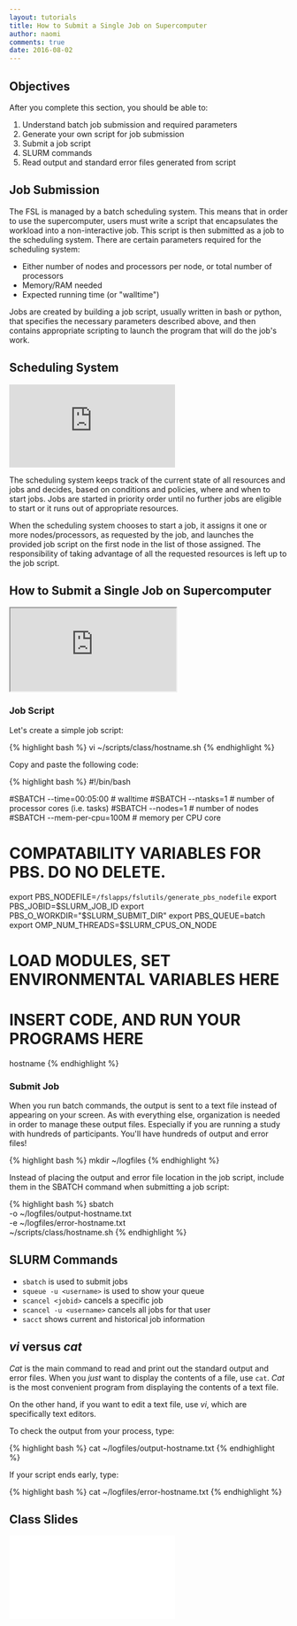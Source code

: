 ```yaml
---
layout: tutorials
title: How to Submit a Single Job on Supercomputer
author: naomi  
comments: true
date: 2016-08-02
---
```


## Objectives

After you complete this section, you should be able to:

1. Understand batch job submission and required parameters
2. Generate your own script for job submission
3. Submit a job script
4. SLURM commands
5. Read output and standard error files generated from script

## Job Submission

The FSL is managed by a batch scheduling system. This means that in order to use the supercomputer, users must write a script that encapsulates the workload into a non-interactive job. This script is then submitted as a job to the scheduling system. There are certain parameters required for the scheduling system:

* Either number of nodes and processors per node, or total number of processors
* Memory/RAM needed
* Expected running time (or "walltime")

Jobs are created by building a job script, usually written in bash or python, that specifies the necessary parameters described above, and then contains appropriate scripting to launch the program that will do the job's work.

## Scheduling System

<div class="embed-container">
  <iframe src="https://www.youtube.com/embed/h8TZokyI6yo" frameborder="0" allowfullscreen></iframe>
</div>

The scheduling system keeps track of the current state of all resources and jobs and decides, based on conditions and policies, where and when to start jobs. Jobs are started in priority order until no further jobs are eligible to start or it runs out of appropriate resources.

When the scheduling system chooses to start a job, it assigns it one or more nodes/processors, as requested by the job, and launches the provided job script on the first node in the list of those assigned. The responsibility of taking advantage of all the requested resources is left up to the job script.

## How to Submit a Single Job on Supercomputer

<div class="embed-container">
  <iframe src="https://drive.google.com/file/d/0B7gwoaKa2xaTN1JkOWhRTlQySWs/preview"></iframe>
</div>

### Job Script

Let's create a simple job script:

{% highlight bash %}
vi ~/scripts/class/hostname.sh
{% endhighlight %}

Copy and paste the following code:

{% highlight bash %}
#!/bin/bash

#SBATCH --time=00:05:00   # walltime
#SBATCH --ntasks=1   # number of processor cores (i.e. tasks)
#SBATCH --nodes=1   # number of nodes
#SBATCH --mem-per-cpu=100M  # memory per CPU core

# COMPATABILITY VARIABLES FOR PBS. DO NO DELETE.
export PBS_NODEFILE=`/fslapps/fslutils/generate_pbs_nodefile`
export PBS_JOBID=$SLURM_JOB_ID
export PBS_O_WORKDIR="$SLURM_SUBMIT_DIR"
export PBS_QUEUE=batch
export OMP_NUM_THREADS=$SLURM_CPUS_ON_NODE

# LOAD MODULES, SET ENVIRONMENTAL VARIABLES HERE

# INSERT CODE, AND RUN YOUR PROGRAMS HERE
hostname
{% endhighlight %}

### Submit Job

When you run batch commands, the output is sent to a text file instead of appearing on your screen. As with everything else, organization is needed in order to manage these output files. Especially if you are running a study with hundreds of participants. You'll have hundreds of output and error files!

{% highlight bash %}
mkdir ~/logfiles
{% endhighlight %}

Instead of placing the output and error file location in the job script, include them in the SBATCH command when submitting a job script:

{% highlight bash %}
sbatch \
-o ~/logfiles/output-hostname.txt \
-e ~/logfiles/error-hostname.txt \
~/scripts/class/hostname.sh
{% endhighlight %}

## SLURM Commands

* `sbatch` is used to submit jobs
* `squeue -u <username>` is used to show your queue
* `scancel <jobid>` cancels a specific job
* `scancel -u <username>` cancels all jobs for that user
* `sacct` shows current and historical job information

## *vi* versus *cat*

*Cat* is the main command to read and print out the standard output and error files. When you *just* want to display the contents of a file, use `cat`. *Cat* is the most convenient program from displaying the contents of a text file.

On the other hand, if you want to edit a text file, use *vi*, which are specifically text editors.

To check the output from your process, type:

{% highlight bash %}
cat ~/logfiles/output-hostname.txt
{% endhighlight %}

If your script ends early, type:

{% highlight bash %}
cat ~/logfiles/error-hostname.txt
{% endhighlight %}

## Class Slides

<div class="embed-container">
  <iframe src="//slides.com/njhunsak/preprocessing-t1-images-2-3/embed" scrolling="no" frameborder="0" webkitallowfullscreen mozallowfullscreen allowfullscreen></iframe>
</div>
